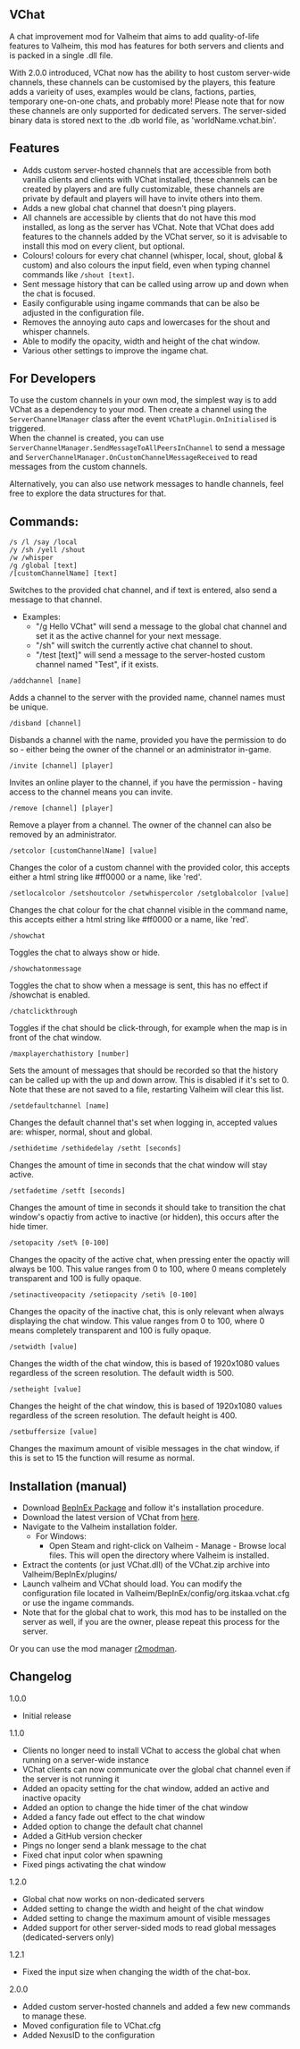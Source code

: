 ## VChat
A chat improvement mod for Valheim that aims to add quality-of-life features to Valheim, this mod has features for both servers and clients and is packed in a single .dll file.

With 2.0.0 introduced, VChat now has the ability to host custom server-wide channels, these channels can be customised by the players, this feature adds a varieity of uses, examples would be clans, factions, parties, temporary one-on-one chats, and probably more! Please note that for now these channels are only supported for dedicated servers. The server-sided binary data is stored next to the .db world file, as 'worldName.vchat.bin'.

## Features
- Adds custom server-hosted channels that are accessible from both vanilla clients and clients with VChat installed, these channels can be created by players and are fully customizable, these channels are private by default and players will have to invite others into them.
- Adds a new global chat channel that doesn't ping players.
- All channels are accessible by clients that do not have this mod installed, as long as the server has VChat. Note that VChat does add features to the channels added by the VChat server, so it is advisable to install this mod on every client, but optional.
- Colours! colours for every chat channel (whisper, local, shout, global & custom) and also colours the input field, even when typing channel commands like `/shout [text]`.
- Sent message history that can be called using arrow up and down when the chat is focused.
- Easily configurable using ingame commands that can be also be adjusted in the configuration file.
- Removes the annoying auto caps and lowercases for the shout and whisper channels.
- Able to modify the opacity, width and height of the chat window.
- Various other settings to improve the ingame chat.

## For Developers
To use the custom channels in your own mod, the simplest way is to add VChat as a dependency to your mod.
Then create a channel using the `ServerChannelManager` class after the event `VChatPlugin.OnInitialised` is triggered.  
When the channel is created, you can use `ServerChannelManager.SendMessageToAllPeersInChannel` to send a message and `ServerChannelManager.OnCustomChannelMessageReceived` to read messages from the custom channels.  
  
Alternatively, you can also use network messages to handle channels, feel free to explore the data structures for that.

## Commands:
```
/s /l /say /local  
/y /sh /yell /shout  
/w /whisper  
/g /global [text]
/[customChannelName] [text]
```
Switches to the provided chat channel, and if text is entered, also send a message to that channel.
- Examples:
  - "/g Hello VChat" will send a message to the global chat channel and set it as the active channel for your next message.
  - "/sh" will switch the currently active chat channel to shout.
  - "/test [text]" will send a message to the server-hosted custom channel named "Test", if it exists.

```
/addchannel [name]
```
Adds a channel to the server with the provided name, channel names must be unique.

```
/disband [channel]
```
Disbands a channel with the name, provided you have the permission to do so - either being the owner of the channel or an administrator in-game.

```
/invite [channel] [player]
```
Invites an online player to the channel, if you have the permission - having access to the channel means you can invite.

```
/remove [channel] [player]
```
Remove a player from a channel.
The owner of the channel can also be removed by an administrator.

```
/setcolor [customChannelName] [value]
```
Changes the color of a custom channel with the provided color, this accepts either a html string like #ff0000 or a name, like 'red'.

```
/setlocalcolor /setshoutcolor /setwhispercolor /setglobalcolor [value]
```
Changes the chat colour for the chat channel visible in the command name, this accepts either a html string like #ff0000 or a name, like 'red'.

```
/showchat
```
Toggles the chat to always show or hide.

```
/showchatonmessage
```
Toggles the chat to show when a message is sent, this has no effect if /showchat is enabled.

```
/chatclickthrough
```
Toggles if the chat should be click-through, for example when the map is in front of the chat window.

```
/maxplayerchathistory [number]
```
Sets the amount of messages that should be recorded so that the history can be called up with the up and down arrow.
This is disabled if it's set to 0.
Note that these are not saved to a file, restarting Valheim will clear this list.

```
/setdefaultchannel [name]
```
Changes the default channel that's set when logging in, accepted values are: whisper, normal, shout and global.

```
/sethidetime /sethidedelay /setht [seconds]
```
Changes the amount of time in seconds that the chat window will stay active.

```
/setfadetime /setft [seconds]
```
Changes the amount of time in seconds it should take to transition the chat window's opactiy from active to inactive (or hidden), this occurs after the hide timer.

```
/setopacity /set% [0-100]
```
Changes the opacity of the active chat, when pressing enter the opactiy will always be 100.
This value ranges from 0 to 100, where 0 means completely transparent and 100 is fully opaque.

```
/setinactiveopacity /setiopacity /seti% [0-100]
```
Changes the opacity of the inactive chat, this is only relevant when always displaying the chat window.
This value ranges from 0 to 100, where 0 means completely transparent and 100 is fully opaque.

```
/setwidth [value]
```
Changes the width of the chat window, this is based of 1920x1080 values regardless of the screen resolution.
The default width is 500.

```
/setheight [value]
```
Changes the height of the chat window, this is based of 1920x1080 values regardless of the screen resolution.
The default height is 400.

```
/setbuffersize [value]
```
Changes the maximum amount of visible messages in the chat window, if this is set to 15 the function will resume as normal.

## Installation (manual)
- Download [BepInEx Package](https://valheim.thunderstore.io/package/denikson/BepInExPack_Valheim/) and follow it's installation procedure.
- Download the latest version of VChat from [here](https://github.com/ItsKaa/VChat/releases/latest/).
- Navigate to the Valheim installation folder.
  - For Windows:
    - Open Steam and right-click on Valheim - Manage - Browse local files. This will open the directory where Valheim is installed.
- Extract the contents (or just VChat.dll) of the VChat.zip archive into Valheim/BepInEx/plugins/
- Launch valheim and VChat should load. You can modify the configuration file located in Valheim/BepInEx/config/org.itskaa.vchat.cfg or use the ingame commands.
- Note that for the global chat to work, this mod has to be installed on the server as well, if you are the owner, please repeat this process for the server.

Or you can use the mod manager [r2modman](https://thunderstore.io/package/ebkr/r2modman/).

## Changelog
1.0.0
- Initial release

1.1.0
- Clients no longer need to install VChat to access the global chat when running on a server-wide instance
- VChat clients can now communicate over the global chat channel even if the server is not running it
- Added an opacity setting for the chat window, added an active and inactive opacity
- Added an option to change the hide timer of the chat window
- Added a fancy fade out effect to the chat window
- Added option to change the default chat channel
- Added a GitHub version checker
- Pings no longer send a blank message to the chat
- Fixed chat input color when spawning
- Fixed pings activating the chat window

1.2.0
- Global chat now works on non-dedicated servers
- Added setting to change the width and height of the chat window
- Added setting to change the maximum amount of visible messages
- Added support for other server-sided mods to read global messages (dedicated-servers only)

1.2.1
- Fixed the input size when changing the width of the chat-box.

2.0.0
- Added custom server-hosted channels and added a few new commands to manage these.
- Moved configuration file to VChat.cfg
- Added NexusID to the configuration
